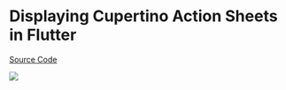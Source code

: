 # Displaying Cupertino Action Sheets in Flutter

[Source Code](../source/displaying-cupertino-action-sheets-in-flutter.dart)

![](../images/displaying-cupertino-action-sheets-in-flutter.jpg)
